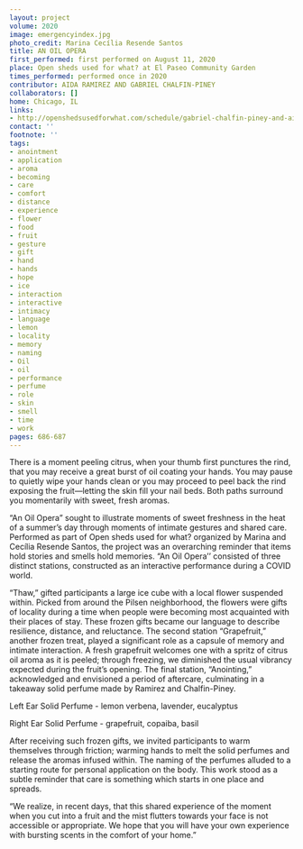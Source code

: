 ```yaml
---
layout: project
volume: 2020
image: emergencyindex.jpg
photo_credit: Marina Cecília Resende Santos
title: AN OIL OPERA
first_performed: first performed on August 11, 2020
place: Open sheds used for what? at El Paseo Community Garden
times_performed: performed once in 2020
contributor: AIDA RAMIREZ AND GABRIEL CHALFIN-PINEY
collaborators: []
home: Chicago, IL
links:
- http://openshedsusedforwhat.com/schedule/gabriel-chalfin-piney-and-aida-ramirez-an-oil-opera
contact: ''
footnote: ''
tags:
- anointment
- application
- aroma
- becoming
- care
- comfort
- distance
- experience
- flower
- food
- fruit
- gesture
- gift
- hand
- hands
- hope
- ice
- interaction
- interactive
- intimacy
- language
- lemon
- locality
- memory
- naming
- Oil
- oil
- performance
- perfume
- role
- skin
- smell
- time
- work
pages: 686-687
---
```


There is a moment peeling citrus, when your thumb first punctures the rind, that you may receive a great burst of oil coating your hands. You may pause to quietly wipe your hands clean or you may proceed to peel back the rind exposing the fruit—letting the skin fill your nail beds. Both paths surround you momentarily with sweet, fresh aromas.

“An Oil Opera” sought to illustrate moments of sweet freshness in the heat of a summer’s day through moments of intimate gestures and shared care. Performed as part of <span class="ITALIC">Open sheds used for what?</span> organized by Marina and Cecília Resende Santos, the project was an overarching reminder that items hold stories and smells hold memories. “An Oil Opera’’ consisted of three distinct stations, constructed as an interactive performance during a COVID world.

“Thaw,” gifted participants a large ice cube with a local flower suspended within. Picked from around the Pilsen neighborhood, the flowers were gifts of locality during a time when people were becoming most acquainted with their places of stay. These frozen gifts became our language to describe resilience, distance, and reluctance. The second station “Grapefruit,” another frozen treat, played a significant role as a capsule of memory and intimate interaction. A fresh grapefruit welcomes one with a spritz of citrus oil aroma as it is peeled; through freezing, we diminished the usual vibrancy expected during the fruit’s opening. The final station, “Anointing,” acknowledged and envisioned a period of aftercare, culminating in a takeaway solid perfume made by Ramirez and Chalfin-Piney. 

Left Ear Solid Perfume - lemon verbena, lavender, eucalyptus

Right Ear Solid Perfume - grapefruit, copaiba, basil 

After receiving such frozen gifts, we invited participants to warm themselves through friction; warming hands to melt the solid perfumes and release the aromas infused within. The naming of the perfumes alluded to a starting route for personal application on the body. This work stood as a subtle reminder that care is something which starts in one place and spreads. 

“We realize, in recent days, that this shared experience of the moment when you cut into a fruit and the mist flutters towards your face is not accessible or appropriate. We hope that you will have your own experience with bursting scents in the comfort of your home.”